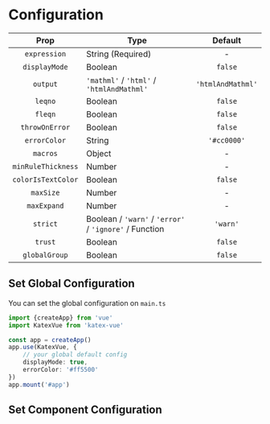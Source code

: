 # Configuration

|        Prop        | Type                                                   |      Default      |
|:------------------:|--------------------------------------------------------|:-----------------:|
|    `expression`    | String (Required)                                      |         -         |
|   `displayMode`    | Boolean                                                |      `false`      |
|      `output`      | `'mathml'` / `'html'` / `'htmlAndMathml'`              | `'htmlAndMathml'` |
|      `leqno`       | Boolean                                                |      `false`      |
|      `fleqn`       | Boolean                                                |      `false`      |
|   `throwOnError`   | Boolean                                                |      `false`      |
|    `errorColor`    | String                                                 |    `'#cc0000'`    |
|      `macros`      | Object                                                 |         -         |
| `minRuleThickness` | Number                                                 |         -         |
| `colorIsTextColor` | Boolean                                                |      `false`      |
|     `maxSize`      | Number                                                 |         -         |
|    `maxExpand`     | Number                                                 |         -         |
|      `strict`      | Boolean / `'warn'` / `'error'` / `'ignore'` / Function |     `'warn'`      |
|      `trust`       | Boolean                                                |      `false`      |
|   `globalGroup`    | Boolean                                                |      `false`      |

## Set Global Configuration

You can set the global configuration on `main.ts`

```ts
import {createApp} from 'vue'
import KatexVue from 'katex-vue'

const app = createApp()
app.use(KatexVue, {
    // your global default config
    displayMode: true,
    errorColor: '#ff5500'
})
app.mount('#app')
```

## Set Component Configuration
